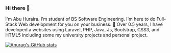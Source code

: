 ### Hi there 👋

I'm Abu Huraira. I'm student of BS Software Engineering. I'm here to do Full-Stack Web development for you on your business. 🥇 Over 0.5 years, I have developed a websites using Laravel, PHP, Java, Js, Bootstrap, CSS3, and HTML5 including some my university projects and personal project.

[![Anurag's GitHub stats](https://github-readme-stats.vercel.app/api?username=iamhuraira)](https://github.com/iamhuraira/github-readme-stats)


